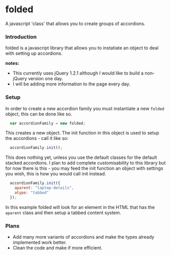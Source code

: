# folded
A javascript 'class' that allows you to create groups of accordions.

### Introduction

folded is a javascript library that allows you to instatiate an object to deal with setting up accordions.

**notes:** 
* This currently uses jQuery 1.2.1 although I would like to build a non-jQuery version one day.
* I will be adding more information to the page every day.

### Setup

In order to create a new accordion family you must instantiate a new `folded` object, this can be done like so.
```javascript
  var accordionFamily = new folded;
```

This creates a new object. The init function in this object is used to setup the accordions - call it like so:
```javascript
  accordionFamily.init();
```
This does nothing yet, unless you use the default classes for the default stacked accordions. I plan to add complete customisability to this library but for now there is this - you may feed the init function an object with settings you wish, this is how you would call init instead.
```javascript
  accordionFamily.init({
    aparent: "laptop-details",
    atype: "tabbed"
  });
```
In this example folded will look for an element in the HTML that has the `aparent` class and then setup a tabbed content system.

### Plans

- Add many more variants of accordions and make the types already implemented work better.
- Clean the code and make if more efficient.
